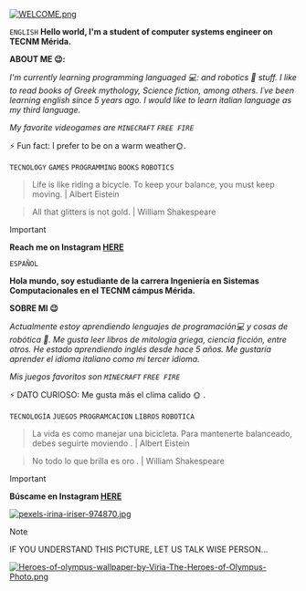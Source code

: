 [![WELCOME.png](https://i.postimg.cc/26ZryCts/WELCOME.png)](https://postimg.cc/tZpLmGpk)

`ENGLISH`
 **Hello world, I'm a student of computer systems engineer on TECNM Mérida.** 

**ABOUT ME 😉:**

*I'm currently learning programming languaged 💻: and robotics 🤖 stuff.
I like to read books of Greek mythology, Science fiction, among others.
I´ve been learning english since 5 years ago. I would like to learn italian language as my third language.*

*My favorite videogames are `MINECRAFT` `FREE FIRE`*



⚡ Fun fact: I prefer to be on a warm weather🌞.

`TECNOLOGY` `GAMES` `PROGRAMMING` `BOOKS` `ROBOTICS`
  
>Life is like riding a bicycle. To keep your balance, you must keep moving. | Albert Eistein

>All that glitters is not gold. | William Shakespeare

> [!IMPORTANT]
> **Reach me on Instagram [HERE](https://www.instagram.com/angela.ch_20/)**

`ESPAÑOL`

 **Hola mundo, soy estudiante de la carrera Ingeniería en Sistemas Computacionales en el TECNM cámpus Mérida.** 

**SOBRE MI 😉**

*Actualmente estoy aprendiendo lenguajes de programación💻 y cosas de robótica 🤖.
Me gusta leer libros de mitología griega, ciencia ficción, entre otros.
He estado aprendiendo inglés desde hace 5 años. Me gustaría aprender el idioma italiano como mi tercer idioma.*

*Mis juegos favoritos son  `MINECRAFT` `FREE FIRE`*



⚡ DATO CURIOSO: Me gusta más el clima calido 🌞 .

`TECNOLOGÍA` `JUEGOS` `PROGRAMCACION` `LIBROS` `ROBOTICA` 
  
>La vida es como manejar una bicicleta. Para mantenerte balanceado, debes seguirte moviendo . | Albert Eistein

>No todo lo que brilla es oro . | William Shakespeare


> [!IMPORTANT]
> **Búscame en Instagram [HERE](https://www.instagram.com/angela.ch_20/)**


[![pexels-irina-iriser-974870.jpg](https://i.postimg.cc/3wmVy97w/pexels-irina-iriser-974870.jpg)](https://postimg.cc/xkjthvXr)



> [!NOTE]
> IF YOU UNDERSTAND THIS PICTURE, LET US TALK WISE PERSON...


[![Heroes-of-olympus-wallpaper-by-Viria-The-Heroes-of-Olympus-Photo.png](https://i.postimg.cc/v8jbJqP1/Heroes-of-olympus-wallpaper-by-Viria-The-Heroes-of-Olympus-Photo.png)](https://postimg.cc/vDWJ9zwM)
